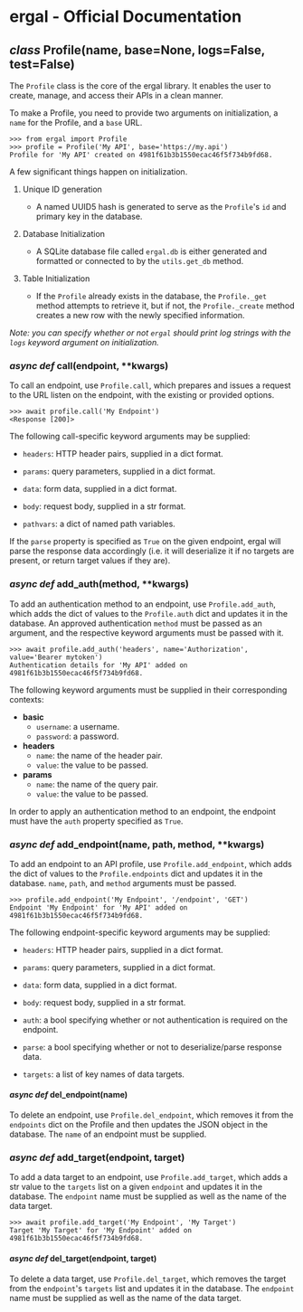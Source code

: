 ergal - Official Documentation
==============================

*class* Profile(name, base=None, logs=False, test=False)
--------------------------------------------

The `Profile` class is the core of the ergal library. It enables the user to create, manage, and access their APIs in a clean manner.

To make a Profile, you need to provide two arguments on initialization, a `name` for the Profile, and a `base` URL.

    >>> from ergal import Profile
    >>> profile = Profile('My API', base='https://my.api')
    Profile for 'My API' created on 4981f61b3b1550ecac46f5f734b9fd68.

A few significant things happen on initialization.

1. Unique ID generation
    - A named UUID5 hash is generated to serve as the `Profile`'s `id` and primary key in the database.

2. Database Initialization
    - A SQLite database file called `ergal.db` is either generated and formatted or connected to by the `utils.get_db` method.

3. Table Initialization
    - If the `Profile` already exists in the database, the `Profile._get` method attempts to retrieve it, but if not, the `Profile._create` method creates a new row with the newly specified information.

*Note: you can specify whether or not `ergal` should print log strings with the `logs` keyword argument on initialization.*

### *async def* call(endpoint, **kwargs)

To call an endpoint, use `Profile.call`, which prepares and issues a request to the URL listen on the endpoint, with the existing or provided options.

    >>> await profile.call('My Endpoint')
    <Response [200]>

The following call-specific keyword arguments may be supplied:

- `headers`: HTTP header pairs, supplied in a dict format.
- `params`: query parameters, supplied in a dict format.
- `data`: form data, supplied in a dict format.
- `body`: request body, supplied in a str format.

- `pathvars`: a dict of named path variables.

If the `parse` property is specified as `True` on the given endpoint, ergal will parse the response data accordingly (i.e. it will deserialize it if no targets are present, or return target values if they are).

### *async def* add_auth(method, **kwargs)

To add an authentication method to an endpoint, use `Profile.add_auth`, which adds the dict of values to the `Profile.auth` dict and updates it in the database. An approved authentication `method` must be passed as an argument, and the respective keyword arguments must be passed with it.

    >>> await profile.add_auth('headers', name='Authorization', value='Bearer mytoken')
    Authentication details for 'My API' added on 4981f61b3b1550ecac46f5f734b9fd68.

The following keyword arguments must be supplied in their corresponding contexts:

- **basic**
    - `username`: a username.
    - `password`: a password.
- **headers**
    - `name`: the name of the header pair.
    - `value`: the value to be passed.
- **params**
    - `name`: the name of the query pair.
    - `value`: the value to be passed.

In order to apply an authentication method to an endpoint, the endpoint must have the `auth` property specified as `True`.

### *async def* add_endpoint(name, path, method, **kwargs)

To add an endpoint to an API profile, use `Profile.add_endpoint`, which adds the dict of values to the `Profile.endpoints` dict and updates it in the database. `name`, `path`, and `method` arguments must be passed.

    >>> profile.add_endpoint('My Endpoint', '/endpoint', 'GET')
    Endpoint 'My Endpoint' for 'My API' added on 4981f61b3b1550ecac46f5f734b9fd68.

The following endpoint-specific keyword arguments may be supplied:

- `headers`: HTTP header pairs, supplied in a dict format.
- `params`: query parameters, supplied in a dict format.
- `data`: form data, supplied in a dict format.
- `body`: request body, supplied in a str format.

- `auth`: a bool specifying whether or not authentication is required on the endpoint.
- `parse`: a bool specifying whether or not to deserialize/parse response data.
- `targets`: a list of key names of data targets.

#### *async def* del_endpoint(name)

To delete an endpoint, use `Profile.del_endpoint`, which removes it from the `endpoints` dict on the Profile and then updates the JSON object in the database. The `name` of an endpoint must be supplied.

### *async def* add_target(endpoint, target)

To add a data target to an endpoint, use `Profile.add_target`, which adds a str value to the `targets` list on a given `endpoint` and updates it in the database. The `endpoint` name must be supplied as well as the name of the data target.

    >>> await profile.add_target('My Endpoint', 'My Target')
    Target 'My Target' for 'My Endpoint' added on 4981f61b3b1550ecac46f5f734b9fd68.

#### *async def* del_target(endpoint, target)

To delete a data target, use `Profile.del_target`, which removes the target from the `endpoint`'s `targets` list and updates it in the database. The `endpoint` name must be supplied as well as the name of the data target.